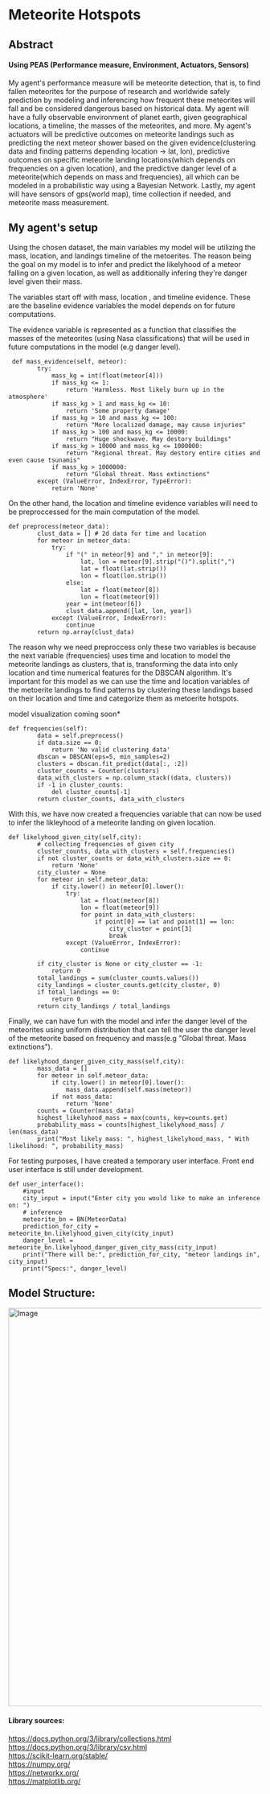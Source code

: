 # Meteorite Hotspots
## Abstract
#### Using PEAS (Performance measure, Environment, Actuators, Sensors)
My agent's performance measure will be meteorite detection, that is, to find fallen meteorites for the purpose of research and worldwide safely prediction by modeling and inferencing how frequent these meteorites will fall and be considered dangerous based on historical data. My agent will have a fully observable environment of planet earth, given geographical locations, a timeline, the masses of the meteorites, and more. My agent's actuators will be predictive outcomes on meteorite landings such as predicting the next meteor shower based on the given evidence(clustering data and finding patterns depending location -> lat, lon), predictive outcomes on specific meteorite landing locations(which depends on frequencies on a given location), and the predictive danger level of a meteorite(which depends on mass and frequencies), all which can be modeled in a probabilistic way using a Bayesian Network. Lastly, my agent will have sensors of gps(world map), time collection if needed, and meteorite mass measurement.

## My agent's setup
Using the chosen dataset, the main variables my model will be utilizing the mass, location, and landings timeline of the metoerites. The reason being the goal on my model is to infer and predict the likelyhood of a meteor falling on a given location, as well as additionally infering they're danger level given their mass. 

The variables start off with mass, location , and timeline evidence. These are the baseline evidence variables the model depends on for future computations.

The evidence variable is represented as a function that classifies the masses of the meteorites (using Nasa classifications) that will be used in future computations in the model (e.g danger level).
```
 def mass_evidence(self, meteor):
        try:
            mass_kg = int(float(meteor[4]))
            if mass_kg <= 1:
                return 'Harmless. Most likely burn up in the atmosphere'
            if mass_kg > 1 and mass_kg <= 10:
                return 'Some property damage'
            if mass_kg > 10 and mass_kg <= 100:
                return "More localized damage, may cause injuries"
            if mass_kg > 100 and mass_kg <= 10000:
                return "Huge shockwave. May destory buildings"
            if mass_kg > 10000 and mass_kg <= 1000000:
                return "Regional threat. May destory entire cities and even cause tsunamis"
            if mass_kg > 1000000:
                return "Global threat. Mass extinctions"
        except (ValueError, IndexError, TypeError):
            return 'None'
```

On the other hand, the location and timeline evidence variables will need to be preproccessed for the main computation of the model.

```
def preprocess(meteor_data):
        clust_data = [] # 2d data for time and location
        for meteor in meteor_data:
            try:
                if "(" in meteor[9] and "," in meteor[9]:
                    lat, lon = meteor[9].strip("()").split(",")
                    lat = float(lat.strip())  
                    lon = float(lon.strip())
                else:
                    lat = float(meteor[8])  
                    lon = float(meteor[9])  
                year = int(meteor[6])  
                clust_data.append([lat, lon, year])
            except (ValueError, IndexError):
                continue 
        return np.array(clust_data)
```
The reason why we need preproccess only these two variables is because the next variable (frequencies) uses time and location to model the meteorite landings as clusters, that is, transforming the data into only location and time numerical features for the DBSCAN algorithm. It's important for this model as we can use the time and location variables of the metoerite landings to find patterns by clustering these landings based on their location and time and categorize them as metoerite hotspots. 

model visualization coming soon*

```
def frequencies(self):
        data = self.preprocess()
        if data.size == 0:
            return 'No valid clustering data'
        dbscan = DBSCAN(eps=5, min_samples=2) 
        clusters = dbscan.fit_predict(data[:, :2]) 
        cluster_counts = Counter(clusters)
        data_with_clusters = np.column_stack((data, clusters))
        if -1 in cluster_counts:
            del cluster_counts[-1]
        return cluster_counts, data_with_clusters
```

With this, we have now created a frequencies variable that can now be used to infer the likleyhood of a meteorite landing on given location.
```
def likelyhood_given_city(self,city):
        # collecting frequencies of given city
        cluster_counts, data_with_clusters = self.frequencies()
        if not cluster_counts or data_with_clusters.size == 0:
            return 'None'
        city_cluster = None
        for meteor in self.meteor_data:
            if city.lower() in meteor[0].lower():
                try:
                    lat = float(meteor[8])
                    lon = float(meteor[9])
                    for point in data_with_clusters:
                        if point[0] == lat and point[1] == lon:
                            city_cluster = point[3]
                            break
                except (ValueError, IndexError):
                    continue
    
        if city_cluster is None or city_cluster == -1:
            return 0
        total_landings = sum(cluster_counts.values())
        city_landings = cluster_counts.get(city_cluster, 0)
        if total_landings == 0:
            return 0
        return city_landings / total_landings
```

Finally, we can have fun with the model and infer the danger level of the meteorites using uniform distribution that can tell the user the danger level of the meteorite based on frequency and mass(e.g "Global threat. Mass extinctions"). 

```
def likelyhood_danger_given_city_mass(self,city):
        mass_data = []
        for meteor in self.meteor_data:
            if city.lower() in meteor[0].lower():
                mass_data.append(self.mass(meteor))
            if not mass_data:
                return 'None'
        counts = Counter(mass_data)
        highest_likelyhood_mass = max(counts, key=counts.get)
        probability_mass = counts[highest_likelyhood_mass] / len(mass_data)
        print("Most likely mass: ", highest_likelyhood_mass, " With likelihood: ", probability_mass)
```
For testing purposes, I have created a temporary user interface. Front end user interface is still under development.

```
def user_interface():
    #input
    city_input = input("Enter city you would like to make an inference on: ")
    # inference
    meteorite_bn = BN(MeteorData)
    prediction_for_city = meteorite_bn.likelyhood_given_city(city_input)
    danger_level = meteorite_bn.likelyhood_danger_given_city_mass(city_input)
    print("There will be:", prediction_for_city, "meteor landings in", city_input)
    print("Specs:", danger_level)
```


## Model Structure:   
<img width="792" alt="Image" src="https://github.com/user-attachments/assets/0440e161-712c-4424-a152-724c9a60ab84" />   
 
#### Library sources:
https://docs.python.org/3/library/collections.html   
https://docs.python.org/3/library/csv.html   
https://scikit-learn.org/stable/   
https://numpy.org/   
https://networkx.org/   
https://matplotlib.org/   
